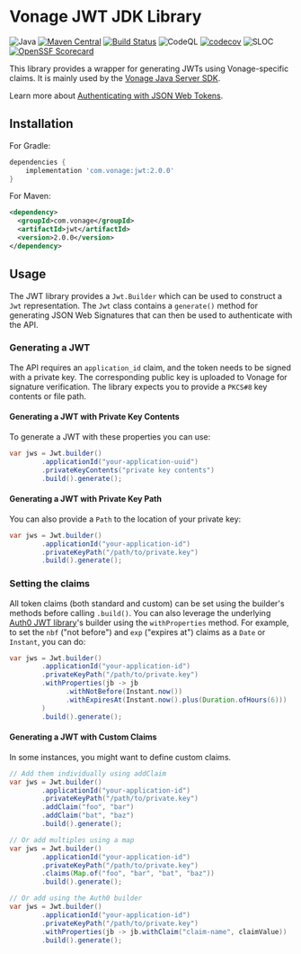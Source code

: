 # Vonage JWT JDK Library

![Java](https://img.shields.io/badge/java-8%2B-red)
[![Maven Central](https://img.shields.io/maven-central/v/com.vonage/jwt.svg?label=Maven%20Central)](https://central.sonatype.com/artifact/com.vonage/jwt)
[![Build Status](https://github.com/Vonage/vonage-jwt-jdk/actions/workflows/build.yml/badge.svg)](https://github.com/Vonage/vonage-jwt-jdk/actions/workflows/build.yml)
![CodeQL](https://github.com/Vonage/vonage-jwt-jdk/actions/workflows/codeql.yml/badge.svg)
[![codecov](https://codecov.io/gh/Vonage/vonage-jwt-jdk/graph/badge.svg)](https://codecov.io/gh/Vonage/vonage-jwt-jdk)
![SLOC](https://sloc.xyz/github/Vonage/vonage-jwt-jdk)
[![OpenSSF Scorecard](https://api.scorecard.dev/projects/github.com/Vonage/vonage-jwt-jdk/badge)](https://scorecard.dev/viewer/?uri=github.com/Vonage/vonage-kotlin-sdk)
<!--[![Contributor Covenant](https://img.shields.io/badge/Contributor%20Covenant-v2.1%20adopted-ff69b4.svg)](CODE_OF_CONDUCT.md)
[![License: MIT](https://img.shields.io/badge/License-MIT-yellow.svg)](LICENSE)-->

This library provides a wrapper for generating JWTs using Vonage-specific claims.
It is mainly used by the [Vonage Java Server SDK](https://github.com/Vonage/vonage-java-sdk).

Learn more about [Authenticating with JSON Web Tokens](https://developer.vonage.com/concepts/guides/authentication#json-web-tokens-jwt).

## Installation

For Gradle:

```groovy
dependencies {
    implementation 'com.vonage:jwt:2.0.0'
}
```

For Maven:

```xml
<dependency>
  <groupId>com.vonage</groupId>
  <artifactId>jwt</artifactId>
  <version>2.0.0</version>
</dependency>
```

## Usage

The JWT library provides a `Jwt.Builder` which can be used to construct a `Jwt` representation.
The `Jwt` class contains a `generate()` method for generating JSON Web Signatures that can then
be used to authenticate with the API.

### Generating a JWT

The API requires an `application_id` claim, and the token needs to be signed with a private key.
The corresponding public key is uploaded to Vonage for signature verification.
The library expects you to provide a `PKCS#8` key contents or file path.

#### Generating a JWT with Private Key Contents

To generate a JWT with these properties you can use:

```java
var jws = Jwt.builder()
        .applicationId("your-application-uuid")
        .privateKeyContents("private key contents")
        .build().generate();
```

#### Generating a JWT with Private Key Path

You can also provide a `Path` to the location of your private key:

```java
var jws = Jwt.builder()
        .applicationId("your-application-id")
        .privateKeyPath("/path/to/private.key")
        .build().generate();
```

### Setting the claims
All token claims (both standard and custom) can be set
using the builder's methods before calling `.build()`. You can also leverage the underlying
[Auth0 JWT library](https://github.com/auth0/java-jwt)'s builder using the `withProperties`
method. For example, to set the `nbf` ("not before") and `exp` ("expires at") claims as a
`Date` or `Instant`, you can do:

```java
var jws = Jwt.builder()
        .applicationId("your-application-id")
        .privateKeyPath("/path/to/private.key")
        .withProperties(jb -> jb
              .withNotBefore(Instant.now())
              .withExpiresAt(Instant.now().plus(Duration.ofHours(6)))
        )
        .build().generate();
```

#### Generating a JWT with Custom Claims

In some instances, you might want to define custom claims.

```java
// Add them individually using addClaim
var jws = Jwt.builder()
        .applicationId("your-application-id")
        .privateKeyPath("/path/to/private.key")
        .addClaim("foo", "bar")
        .addClaim("bat", "baz")
        .build().generate();

// Or add multiples using a map
var jws = Jwt.builder()
        .applicationId("your-application-id")
        .privateKeyPath("/path/to/private.key")
        .claims(Map.of("foo", "bar", "bat", "baz"))
        .build().generate();

// Or add using the Auth0 builder
var jws = Jwt.builder()
		.applicationId("your-application-id")
		.privateKeyPath("/path/to/private.key")
		.withProperties(jb -> jb.withClaim("claim-name", claimValue))
		.build().generate();
```
